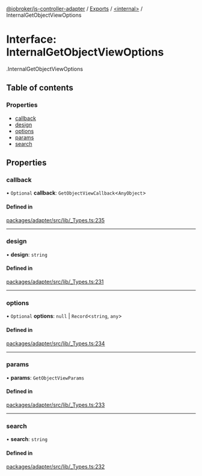 [@iobroker/js-controller-adapter](../README.md) / [Exports](../modules.md) / [<internal\>](../modules/internal_.md) / InternalGetObjectViewOptions

# Interface: InternalGetObjectViewOptions

[<internal>](../modules/internal_.md).InternalGetObjectViewOptions

## Table of contents

### Properties

- [callback](internal_.InternalGetObjectViewOptions.md#callback)
- [design](internal_.InternalGetObjectViewOptions.md#design)
- [options](internal_.InternalGetObjectViewOptions.md#options)
- [params](internal_.InternalGetObjectViewOptions.md#params)
- [search](internal_.InternalGetObjectViewOptions.md#search)

## Properties

### callback

• `Optional` **callback**: `GetObjectViewCallback`<`AnyObject`\>

#### Defined in

[packages/adapter/src/lib/_Types.ts:235](https://github.com/ioBroker/ioBroker.js-controller/blob/bf8adb77/packages/adapter/src/lib/_Types.ts#L235)

___

### design

• **design**: `string`

#### Defined in

[packages/adapter/src/lib/_Types.ts:231](https://github.com/ioBroker/ioBroker.js-controller/blob/bf8adb77/packages/adapter/src/lib/_Types.ts#L231)

___

### options

• `Optional` **options**: ``null`` \| `Record`<`string`, `any`\>

#### Defined in

[packages/adapter/src/lib/_Types.ts:234](https://github.com/ioBroker/ioBroker.js-controller/blob/bf8adb77/packages/adapter/src/lib/_Types.ts#L234)

___

### params

• **params**: `GetObjectViewParams`

#### Defined in

[packages/adapter/src/lib/_Types.ts:233](https://github.com/ioBroker/ioBroker.js-controller/blob/bf8adb77/packages/adapter/src/lib/_Types.ts#L233)

___

### search

• **search**: `string`

#### Defined in

[packages/adapter/src/lib/_Types.ts:232](https://github.com/ioBroker/ioBroker.js-controller/blob/bf8adb77/packages/adapter/src/lib/_Types.ts#L232)
